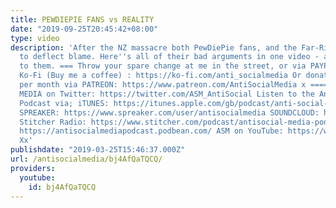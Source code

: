 ```yaml
---
title: PEWDIEPIE FANS vs REALITY
date: "2019-09-25T20:45:42+08:00"
type: video
description: 'After the NZ massacre both PewDiePie fans, and the Far-Right were eager
  to deflect blame. Here''s all of their bad arguments in one video - and how to respond
  to them. === Throw your spare change at me in the street, or via PAYPAL: https://www.paypal.me/AntiSocialMedia
  Ko-Fi (Buy me a coffee) : https://ko-fi.com/anti_socialmedia Or donate $1 (or more)
  per month via PATREON: https://www.patreon.com/AntiSocialMedia x ===== ANTI-SOCIAL
  MEDIA on Twitter: https://twitter.com/ASM_AntiSocial Listen to the Anti-Social Media
  Podcast via; iTUNES: https://itunes.apple.com/gb/podcast/anti-social-media-podcast/id1076431995?mt=2
  SPREAKER: https://www.spreaker.com/user/antisocialmedia SOUNDCLOUD: https://soundcloud.com/antisocial_media
  Stitcher Radio: https://www.stitcher.com/podcast/antisocial-media-podcast Podbean:
  https://antisocialmediapodcast.podbean.com/ ASM on YouTube: https://www.youtube.com/c/AntiSocialMedia
  Xx'
publishdate: "2019-03-25T15:46:37.000Z"
url: /antisocialmedia/bj4AfQaTQCQ/
providers:
  youtube:
    id: bj4AfQaTQCQ
---
```

